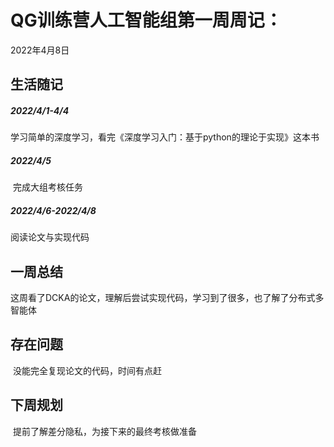 # QG训练营人工智能组第一周周记：
2022年4月8日

## 生活随记

##### 2022/4/1-4/4

​		学习简单的深度学习，看完《深度学习入门：基于python的理论于实现》这本书

##### 2022/4/5

​		完成大组考核任务

##### 2022/4/6-2022/4/8

阅读论文与实现代码

## 一周总结

​		这周看了DCKA的论文，理解后尝试实现代码，学习到了很多，也了解了分布式多智能体

## 存在问题

​		没能完全复现论文的代码，时间有点赶

## 下周规划

​		提前了解差分隐私，为接下来的最终考核做准备
